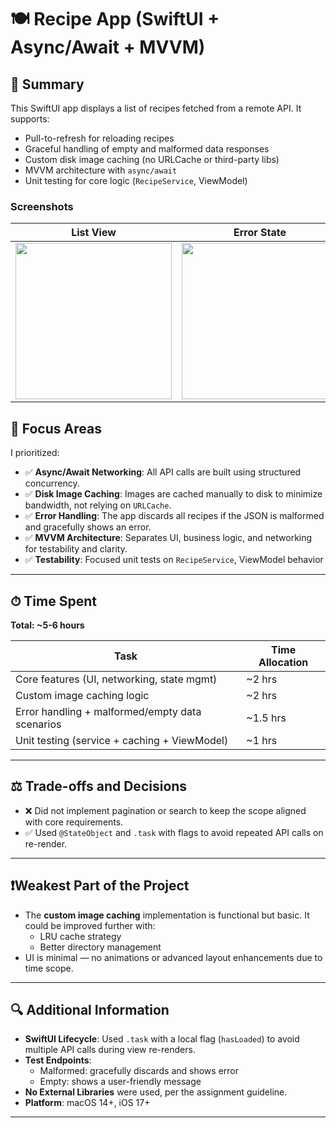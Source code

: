 # 🍽️ Recipe App (SwiftUI + Async/Await + MVVM)

## 📸 Summary

This SwiftUI app displays a list of recipes fetched from a remote API. It supports:

- Pull-to-refresh for reloading recipes
- Graceful handling of empty and malformed data responses
- Custom disk image caching (no URLCache or third-party libs)
- MVVM architecture with `async/await`
- Unit testing for core logic (`RecipeService`, ViewModel)

### Screenshots

| List View | Error State | Empty State |
|-----------|-------------|-------------|
| <img src="https://github.com/user-attachments/assets/e9441f39-c630-4c07-aff6-1ec0004e817f" width="250"/> | <img src="https://github.com/user-attachments/assets/97c48741-9ec3-4ed4-af33-889994eeb831" width="250"/> | <img src="https://github.com/user-attachments/assets/597c38c7-49fa-4cbf-a5bf-0c2e08d5a6ee" width="250"/> |



## 🎯 Focus Areas

I prioritized:

- ✅ **Async/Await Networking**: All API calls are built using structured concurrency.
- ✅ **Disk Image Caching**: Images are cached manually to disk to minimize bandwidth, not relying on `URLCache`.
- ✅ **Error Handling**: The app discards all recipes if the JSON is malformed and gracefully shows an error.
- ✅ **MVVM Architecture**: Separates UI, business logic, and networking for testability and clarity.
- ✅ **Testability**: Focused unit tests on `RecipeService`, ViewModel behavior

---

## ⏱ Time Spent

**Total: ~5-6 hours**

| Task | Time Allocation |
|------|-----------------|
| Core features (UI, networking, state mgmt) | ~2 hrs |
| Custom image caching logic | ~2 hrs |
| Error handling + malformed/empty data scenarios | ~1.5 hrs |
| Unit testing (service + caching + ViewModel) | ~1 hrs |

---

## ⚖️ Trade-offs and Decisions

- ❌ Did not implement pagination or search to keep the scope aligned with core requirements.
- ✅ Used `@StateObject` and `.task` with flags to avoid repeated API calls on re-render.

---

## ❗️Weakest Part of the Project

- The **custom image caching** implementation is functional but basic. It could be improved further with:
  - LRU cache strategy
  - Better directory management
- UI is minimal — no animations or advanced layout enhancements due to time scope.

---

## 🔍 Additional Information

- **SwiftUI Lifecycle**: Used `.task` with a local flag (`hasLoaded`) to avoid multiple API calls during view re-renders.
- **Test Endpoints**:
  - Malformed: gracefully discards and shows error
  - Empty: shows a user-friendly message
- **No External Libraries** were used, per the assignment guideline.
- **Platform**: macOS 14+, iOS 17+

---
